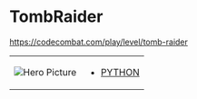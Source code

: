 # TombRaider 

https://codecombat.com/play/level/tomb-raider
<table>
<tr>
<td>

![Hero Picture](hero.png?raw=true "Hero Picture")

</td>
<td>
<ul>
<li>

[PYTHON](TombRaider.py)

</li>
</td>
</tr>
<table>
